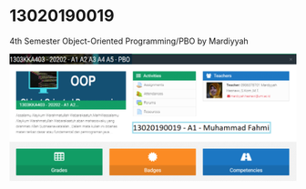 # 13020190019

4th Semester Object-Oriented Programming/PBO by Mardiyyah


![](Image/OOP%20GitHub%20Cover.png)
